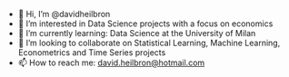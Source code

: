 - 👋 Hi, I’m @davidheilbron
- 👀 I’m interested in Data Science projects with a focus on economics
- 🌱 I’m currently learning: Data Science at the University of Milan
- 💞️ I’m looking to collaborate on Statistical Learning, Machine Learning, Econometrics and Time Series projects
- 📫 How to reach me: david.heilbron@hotmail.com

<!---
davidheilbron/davidheilbron is a ✨ special ✨ repository because its `README.md` (this file) appears on your GitHub profile.
You can click the Preview link to take a look at your changes.
--->
